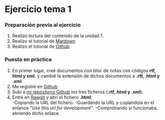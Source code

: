 <h1>Ejercicio tema 1  </h1>

<h3> Preparación previa al ejercicio   </h3>

1. Realizo lectura del contenido de la unidad 1.  
2. Realizo el tutorial de [Mardown](http://www.markdowntutorial.com/)
3. Realizo el tutorial de [Github](https://guides.github.com/features/mastering-markdown/)

<h3> Puesta en práctica   </h3>

1. En primer lugar, creé documentos con bloc de notas con códigos **rtf, html y xml.** y cambié la extensión de dichos documentos a **.rtf, .html y .xml**
2. Me registré en [Github](https://github.com/)
3. Subí a [mi repositorio Github][repositorio] los tres ficheros (**.rtf,.html y .xml**).
4. Entré en [Rawgit](https://rawgit.com/) y abrí el fichero **.html**:  
   -Copiando la URL del fichero.
   -Guardándo la URL y copiándola en el enlance _"Use this url for development"_.
   -Comprobando si funcionaba, abriendo dicho enlace.
   
       







[repositorio]: https://github.com/desireemontauvan/primeratarea

